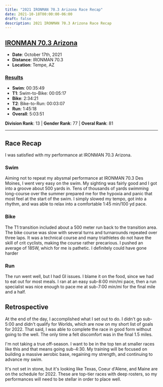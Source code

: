 ```yaml
---
title: "2021 IRONMAN 70.3 Arizona Race Recap"
date: 2021-10-18T00:00:00-06:00
draft: false
description: 2021 IRONMAN 70.3 Arizona Race Recap
---
```


## [IRONMAN 70.3 Arizona](https://www.ironman.com/im703-arizona)
* **Date**: October 17th, 2021
* **Distance**: IRONMAN 70.3
* **Location**: Tempe, AZ

### [Results](https://www.ironman.com/im703-arizona-results)
* **Swim**: 00:35:49
* **T1**: Swim-to-Bike: 00:05:17
* **Bike**: 2:34:21
* **T2**: Bike-to-Run: 00:03:07
* **Run**: 1:45:18
* **Overall**: 5:03:51

**Division Rank**: 13 | **Gender Rank**: 77 | **Overal Rank**: 81

---

## Race Recap

I was satisfied with my performance at IRONMAN 70.3 Arizona.

### Swim
Aiming not to repeat my abysmal performance at IRONMAN 70.3 Des Moines, I went very easy on the swim. My sighting was fairly good and I got into a groove about 500 yards in. Tens of thousands of yards swimming long-course over the summer prepared me for the hypoxia and panic that most feel at the start of the swim. I simply slowed my tempo, got into a rhythm, and was able to relax into a comfortable 1:45 min/100 yd pace.

### Bike
The T1 transition included about a 500 meter run back to the transition area. The bike course was slow with several turns and turnarounds repeated over three laps. It was a technical course and many triathletes do not have the skill of crit cyclists, making the course rather precarious. I pushed an average of 185W, which for me is pathetic. I definitely could have gone harder

### Run
The run went well, but I had GI issues. I blame it on the food, since we had to eat out for most meals. I ran at an easy sub-8:00 min/mi pace, then a run specialist was nice enough to pace me at sub-7:00 min/mi for the final mile and a half.

## Retrospective

At the end of the day, I accomplished what I set out to do. I didn't go sub-5:00 and didn't qualify for Worlds, which are now on my short list of goals for 2022. That said, I was able to complete the race in good form without going to the well. The only time a felt discomfort was in the final 1.5 miles.

I'm not taking a true off-season. I want to be in the top ten at smaller races like this and that means going sub-4:30. My training will be focused on building a massive aerobic base, regaining my strength, and continuing to advance my swim.

It's not set in stone, but it's looking like Texas, Coeur d'Alene, and Maine are on the schedule for 2022. These are top-tier races with deep rosters, so my performances will need to be stellar in order to place well.
